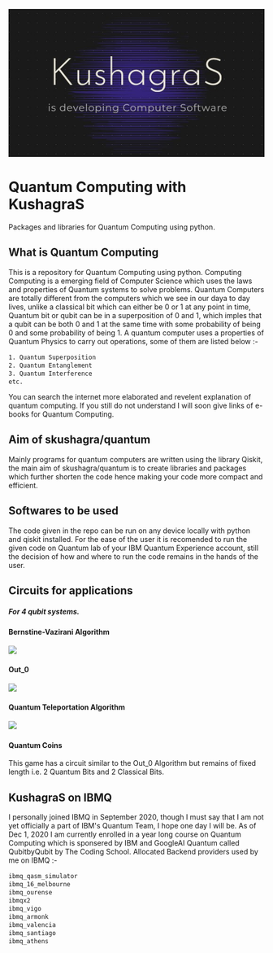 ![](circuit_pictures/KushagraS.jpg)
# Quantum Computing with KushagraS
Packages and libraries for Quantum Computing using python.

## What is Quantum Computing
This is a repository for Quantum Computing using python. Computing Computing is a emerging field of Computer Science which uses the laws and properties of Quantum systems to solve problems. Quantum Computers are totally different from the computers which we see in our daya to day lives, unlike a classical bit which can either be 0 or 1 at any point in time, Quantum bit or qubit can be in a superposition of 0 and 1, which imples that a qubit can be both 0 and 1 at the same time with some probability of being 0 and some probability of being 1. A quantum computer uses a properties of Quantum Physics to carry out operations, some of them are listed below :-
```
1. Quantum Superposition
2. Quantum Entanglement
3. Quantum Interference
etc.
```
You can search the internet more elaborated and revelent explanation of quantum computing. If you still do not understand I will soon give links of e-books for Quantum Computing.

## Aim of skushagra/quantum
Mainly programs for quantum computers are written using the library Qiskit, the main aim of skushagra/quantum is to create libraries and packages which further shorten the code hence making your code more compact and efficient.

## Softwares to be used
The code given in the repo can be run on any device locally with python and qiskit installed. For the ease of the user it is recomended to run the given code on Quantum lab of your IBM Quantum Experience account, still the decision of how and where to run the code remains in the hands of the user.

## Circuits for applications
##### For 4 qubit systems.
#### Bernstine-Vazirani Algorithm
![](circuit_pictures/Bern-Vazi.jpg)
#### Out_0
![](circuit_pictures/Out_0.jpg)
#### Quantum Teleportation Algorithm
![](circuit_pictures/quantum_teleportation.jpg)
#### Quantum Coins
This game has a circuit similar to the Out_0 Algorithm but remains of fixed length i.e. 2 Quantum Bits and 2 Classical Bits.

## KushagraS on IBMQ

I personally joined IBMQ in September 2020, though I must say that I am not yet officially a part of IBM's Quantum Team, I hope one day I will be. As of Dec 1, 2020 I am currently enrolled in a year long course on Quantum Computing which is sponsered by IBM and GoogleAI Quantum called QubitbyQubit by The Coding School.
Allocated Backend providers used by me on IBMQ :-
```
ibmq_qasm_simulator
ibmq_16_melbourne
ibmq_ourense
ibmqx2
ibmq_vigo
ibmq_armonk
ibmq_valencia
ibmq_santiago
ibmq_athens
```
